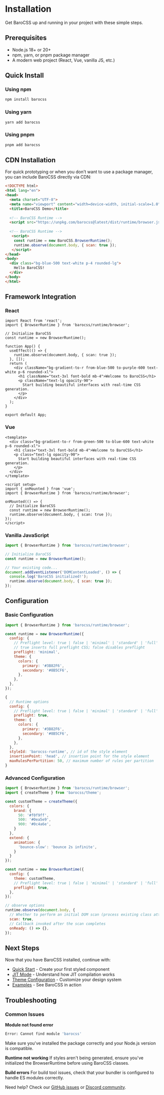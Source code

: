 # Installation

Get BaroCSS up and running in your project with these simple steps.

## Prerequisites

- Node.js 18+ or 20+
- npm, yarn, or pnpm package manager
- A modern web project (React, Vue, vanilla JS, etc.)

## Quick Install

### Using npm
```bash
npm install barocss
```

### Using yarn
```bash
yarn add barocss
```

### Using pnpm
```bash
pnpm add barocss
```

## CDN Installation

For quick prototyping or when you don't want to use a package manager, you can include BaroCSS directly via CDN:

```html
<!DOCTYPE html>
<html lang="en">
<head>
  <meta charset="UTF-8">
  <meta name="viewport" content="width=device-width, initial-scale=1.0">
  <title>BaroCSS Demo</title>
  
  <!-- BaroCSS Runtime -->
  <script src="https://unpkg.com/barocss@latest/dist/runtime/browser.js"></script>
  
  <!-- BaroCSS Runtime -->
   <script>
    const runtime = new BaroCSS.BrowserRuntime();
    runtime.observe(document.body, { scan: true });
   </script>
</head>
<body>
  <div class="bg-blue-500 text-white p-4 rounded-lg">
    Hello BaroCSS!
  </div>
</body>
</html>
```

## Framework Integration

### React
```tsx
import React from 'react';
import { BrowserRuntime } from 'barocss/runtime/browser';

// Initialize BaroCSS
const runtime = new BrowserRuntime();

function App() {
  useEffect(() => {
    runtime.observe(document.body, { scan: true });
  }, []);
  return (
    <div className="bg-gradient-to-r from-blue-500 to-purple-600 text-white p-6 rounded-xl">
      <h1 className="text-3xl font-bold mb-4">Welcome to BaroCSS</h1>
      <p className="text-lg opacity-90">
        Start building beautiful interfaces with real-time CSS generation.
      </p>
    </div>
  );
}

export default App;
```

### Vue
```vue
<template>
  <div class="bg-gradient-to-r from-green-500 to-blue-600 text-white p-6 rounded-xl">
    <h1 class="text-3xl font-bold mb-4">Welcome to BaroCSS</h1>
    <p class="text-lg opacity-90">
      Start building beautiful interfaces with real-time CSS generation.
    </p>
  </div>
</template>

<script setup>
import { onMounted } from 'vue';
import { BrowserRuntime } from 'barocss/runtime/browser';

onMounted(() => {
  // Initialize BaroCSS
  const runtime = new BrowserRuntime();
  runtime.observe(document.body, { scan: true });
});
</script>
```

### Vanilla JavaScript
```javascript
import { BrowserRuntime } from 'barocss/runtime/browser';

// Initialize BaroCSS
const runtime = new BrowserRuntime();

// Your existing code...
document.addEventListener('DOMContentLoaded', () => {
  console.log('BaroCSS initialized!');
  runtime.observe(document.body, { scan: true });
});
```

## Configuration

### Basic Configuration
```javascript
import { BrowserRuntime } from 'barocss/runtime/browser';

const runtime = new BrowserRuntime({
  config: {
    // Preflight level: true | false | 'minimal' | 'standard' | 'full'
    // true inserts full preflight CSS; false disables preflight
    preflight: 'minimal',
    theme: {
      colors: {
        primary: '#3B82F6',
        secondary: '#8B5CF6',
      },
    },
  },
});
```

```javascript
{
  // Runtime options
  config: {
    // Preflight level: true | false | 'minimal' | 'standard' | 'full'
    preflight: true,
    theme: {
      colors: {
        primary: '#3B82F6',
        secondary: '#8B5CF6',
      },
    },
  },
  styleId: 'barocss-runtime', // id of the style element
  insertionPoint: 'head', // insertion point for the style element
  maxRulesPerPartition: 50, // maximum number of rules per partition
}
```


### Advanced Configuration
```javascript
import { BrowserRuntime } from 'barocss/runtime/browser';
import { createTheme } from 'barocss/theme';

const customTheme = createTheme({
  colors: {
    brand: {
      50: '#f0f9ff',
      500: '#0ea5e9',
      900: '#0c4a6e',
    }
  },
  extend: {
    animation: {
      'bounce-slow': 'bounce 2s infinite',
    }
  }
});

const runtime = new BrowserRuntime({
  config: {
    theme: customTheme,
    // Preflight level: true | false | 'minimal' | 'standard' | 'full'
    preflight: true,
  },
});

// observe options
runtime.observe(document.body, {
  // Whether to perform an initial DOM scan (process existing class attributes immediately)
  scan: true,
  // Callback invoked after the scan completes
  onReady: () => {},
});
```

## Next Steps

Now that you have BaroCSS installed, continue with:

- [Quick Start](/guide/quick-start) - Create your first styled component
- [JIT Mode](/guide/jit-mode) - Understand how JIT compilation works
- [Theme Configuration](/guide/theme-configuration) - Customize your design system
- [Examples](/examples/) - See BaroCSS in action

## Troubleshooting

### Common Issues

**Module not found error**
```bash
Error: Cannot find module 'barocss'
```
Make sure you've installed the package correctly and your Node.js version is compatible.

**Runtime not working**
If styles aren't being generated, ensure you've initialized the BrowserRuntime before using BaroCSS classes.

**Build errors**
For build tool issues, check that your bundler is configured to handle ES modules correctly.

Need help? Check our [GitHub issues](https://github.com/your-org/barocss/issues) or [Discord community](https://discord.gg/barocss).
